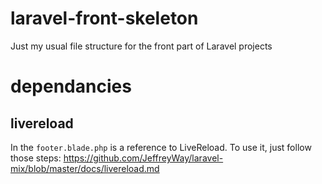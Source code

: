 # laravel-front-skeleton

Just my usual file structure for the front part of Laravel projects

# dependancies

## livereload

In the `footer.blade.php` is a reference to LiveReload.
To use it, just follow those steps: https://github.com/JeffreyWay/laravel-mix/blob/master/docs/livereload.md